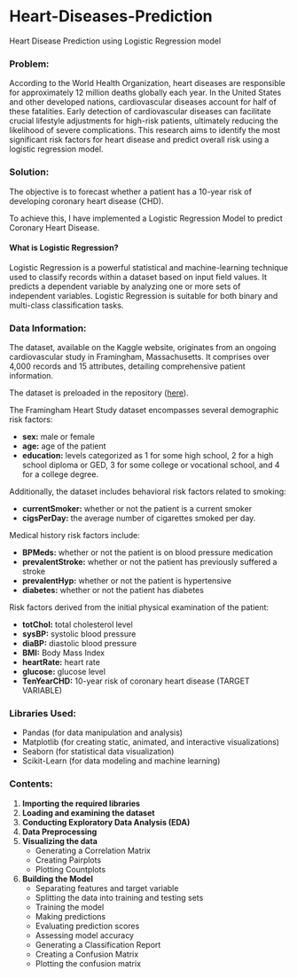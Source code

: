 # Heart-Diseases-Prediction
Heart Disease Prediction using Logistic Regression model
### Problem:
According to the World Health Organization, heart diseases are responsible for approximately 12 million deaths globally each year. In the United States and other developed nations, cardiovascular diseases account for half of these fatalities. Early detection of cardiovascular diseases can facilitate crucial lifestyle adjustments for high-risk patients, ultimately reducing the likelihood of severe complications. This research aims to identify the most significant risk factors for heart disease and predict overall risk using a logistic regression model.

### Solution:
The objective is to forecast whether a patient has a 10-year risk of developing coronary heart disease (CHD).

To achieve this, I have implemented a Logistic Regression Model to predict Coronary Heart Disease.

#### What is Logistic Regression?

Logistic Regression is a powerful statistical and machine-learning technique used to classify records within a dataset based on input field values. It predicts a dependent variable by analyzing one or more sets of independent variables. Logistic Regression is suitable for both binary and multi-class classification tasks.

### Data Information:
The dataset, available on the Kaggle website, originates from an ongoing cardiovascular study in Framingham, Massachusetts. It comprises over 4,000 records and 15 attributes, detailing comprehensive patient information.

The dataset is preloaded in the repository ([here](https://drive.google.com/file/d/1cl7M5T1tMvXdb10YuDedXlxvCIbcKGrH/view?usp=sharing)).

The Framingham Heart Study dataset encompasses several demographic risk factors:

- **sex:** male or female
- **age:** age of the patient
- **education:** levels categorized as 1 for some high school, 2 for a high school diploma or GED, 3 for some college or vocational school, and 4 for a college degree.

Additionally, the dataset includes behavioral risk factors related to smoking:

- **currentSmoker:** whether or not the patient is a current smoker
- **cigsPerDay:** the average number of cigarettes smoked per day.

Medical history risk factors include:

- **BPMeds:** whether or not the patient is on blood pressure medication
- **prevalentStroke:** whether or not the patient has previously suffered a stroke
- **prevalentHyp:** whether or not the patient is hypertensive
- **diabetes:** whether or not the patient has diabetes

Risk factors derived from the initial physical examination of the patient:

- **totChol:** total cholesterol level
- **sysBP:** systolic blood pressure
- **diaBP:** diastolic blood pressure
- **BMI:** Body Mass Index
- **heartRate:** heart rate
- **glucose:** glucose level
- **TenYearCHD:** 10-year risk of coronary heart disease (TARGET VARIABLE)

### Libraries Used:
- Pandas (for data manipulation and analysis)
- Matplotlib (for creating static, animated, and interactive visualizations)
- Seaborn (for statistical data visualization)
- Scikit-Learn (for data modeling and machine learning)

### Contents:
1. **Importing the required libraries**
2. **Loading and examining the dataset**
3. **Conducting Exploratory Data Analysis (EDA)**
4. **Data Preprocessing**
5. **Visualizing the data**
    - Generating a Correlation Matrix
    - Creating Pairplots
    - Plotting Countplots
6. **Building the Model**
    - Separating features and target variable
    - Splitting the data into training and testing sets
    - Training the model
    - Making predictions
    - Evaluating prediction scores
    - Assessing model accuracy
    - Generating a Classification Report
    - Creating a Confusion Matrix
    - Plotting the confusion matrix
